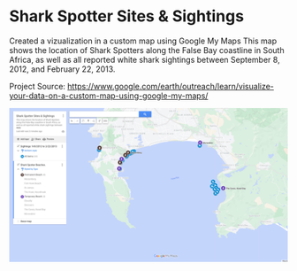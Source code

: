 # Shark Spotter Sites & Sightings


Created a vizualization in a custom map using Google My Maps
This map shows the location of Shark Spotters along the False Bay coastline in South Africa, as well as all reported white shark sightings between September 8, 2012, and February 22, 2013.

Project Source: https://www.google.com/earth/outreach/learn/visualize-your-data-on-a-custom-map-using-google-my-maps/

<img src="https://github.com/prahaladgaddam/GoogleMyMaps-shark_spotter/blob/main/Screenshot%202023-08-15%2014.38.45.png?raw=true" alt="Screenshot 2023-08-15 14.38.45.png"/>


